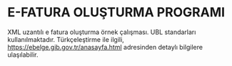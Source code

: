 
# E-FATURA OLUŞTURMA PROGRAMI

XML uzantılı e fatura oluşturma örnek çalışması. 
UBL standarları kullanılmaktadır.
Türkçeleştirme ile ilgili, https://ebelge.gib.gov.tr/anasayfa.html adresinden detaylı bilgilere ulaşılabilir.